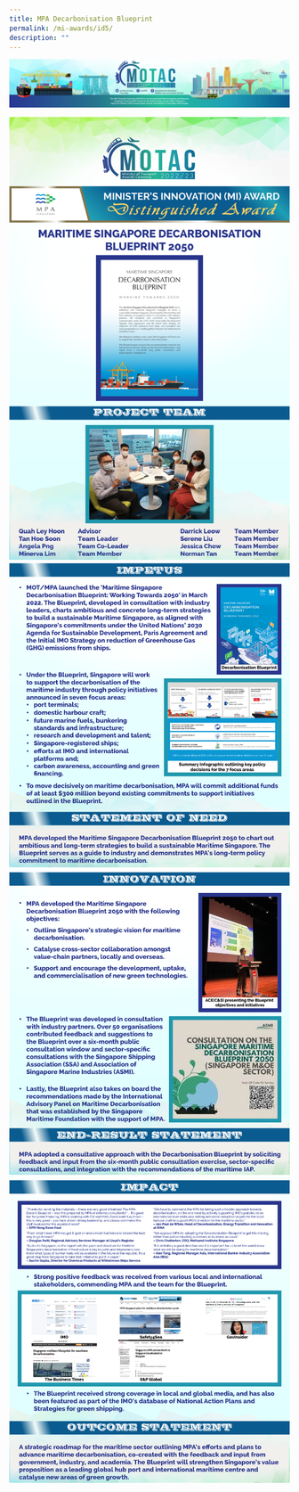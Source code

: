 ```yaml
---
title: MPA Decarbonisation Blueprint
permalink: /mi-awards/id5/
description: ""
---
```

![](/images/hero.png)

![](/images/MI/ID5/e-Panel_iD5_v01_Individual%20Award%20Contents%201.png)
![](/images/MI/ID5/e-Panel_iD5_v01_Individual%20Award%20Contents%202.png)
![](/images/MI/ID5/e-Panel_iD5_v01_Individual%20Award%20Contents%203.png)
![4](/images/MI/ID5/e-Panel_iD5_v01_Individual%20Award%20Contents%204.png)